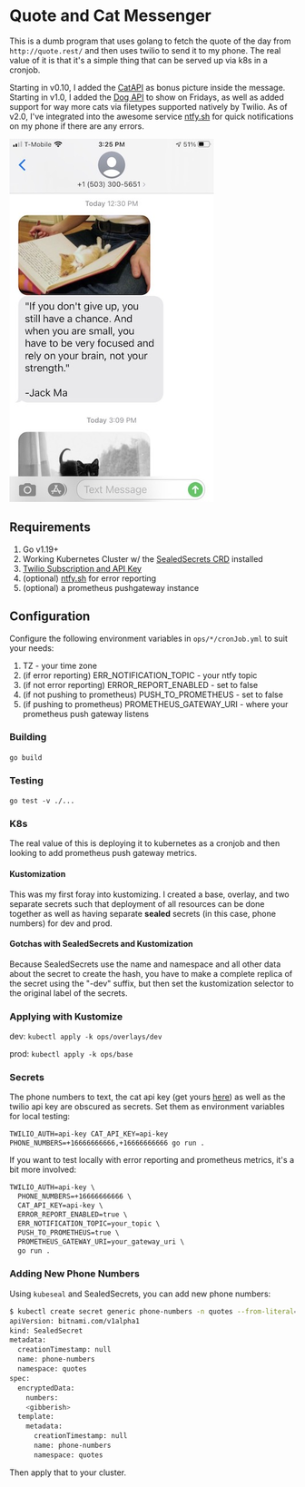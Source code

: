 # Quote and Cat Messenger

This is a dumb program that uses golang to fetch the quote of the day from `http://quote.rest/` and then uses twilio to send it to my phone.  The real value of it is that it's a simple thing that can be served up via k8s in a cronjob.

Starting in v0.10, I added the [CatAPI](https://thecatapi.com/) as bonus picture inside the message. Starting in v1.0, I added the [Dog API](https://dog.ceo/dog-api/) to show on Fridays, as well as added support for way more cats via filetypes supported natively by Twilio. As of v2.0, I've integrated into the awesome service [ntfy.sh](https://ntfy.sh/) for quick notifications on my phone if there are any errors.

<img src="./imgs/example_message.jpeg" width="360" height="640" alt="Example Message"/>

## Requirements

1. Go v1.19+
2. Working Kubernetes Cluster w/ the [SealedSecrets CRD](https://github.com/bitnami-labs/sealed-secrets) installed
3. [Twilio Subscription and API Key](https://www.twilio.com/docs/usage/api)
4. (optional) [ntfy.sh](https://ntfy.sh) for error reporting
5. (optional) a prometheus pushgateway instance

## Configuration

Configure the following environment variables in `ops/*/cronJob.yml` to suit your needs:

1. TZ - your time zone
2. (if error reporting) ERR_NOTIFICATION_TOPIC - your ntfy topic
3. (if not error reporting) ERROR_REPORT_ENABLED - set to false
4. (if not pushing to prometheus) PUSH_TO_PROMETHEUS - set to false
5. (if pushing to prometheus) PROMETHEUS_GATEWAY_URI - where your prometheus push gateway listens

### Building

`go build`

### Testing

`go test -v ./...`

### K8s

The real value of this is deploying it to kubernetes as a cronjob and then looking to add prometheus push gateway metrics.

#### Kustomization

This was my first foray into kustomizing.  I created a base, overlay, and two separate secrets such that deployment of all resources can be done together as well as having separate **sealed** secrets (in this case, phone numbers) for dev and prod.

#### Gotchas with SealedSecrets and Kustomization

Because SealedSecrets use the name and namespace and all other data about the secret to create the hash, you have to make a complete replica of the secret using the "-dev" suffix, but then set the kustomization selector to the original label of the secrets.

### Applying with Kustomize

dev:
`kubectl apply -k ops/overlays/dev`

prod:
`kubectl apply -k ops/base`

### Secrets

The phone numbers to text, the cat api key (get yours [here](https://thecatapi.com/signup)) as well as the twilio api key are obscured as secrets.  Set them as environment variables for local testing:

```shell
TWILIO_AUTH=api-key CAT_API_KEY=api-key PHONE_NUMBERS=+16666666666,+16666666666 go run .
```

If you want to test locally with error reporting and prometheus metrics, it's a bit more involved:

```shell
TWILIO_AUTH=api-key \
  PHONE_NUMBERS=+16666666666 \
  CAT_API_KEY=api-key \
  ERROR_REPORT_ENABLED=true \
  ERR_NOTIFICATION_TOPIC=your_topic \
  PUSH_TO_PROMETHEUS=true \
  PROMETHEUS_GATEWAY_URI=your_gateway_uri \
  go run .
```

### Adding New Phone Numbers

Using `kubeseal` and SealedSecrets, you can add new phone numbers:

```bash
$ kubectl create secret generic phone-numbers -n quotes --from-literal=numbers=+15555555555,+16666666666 --dry-run=client -o yaml | kubeseal --format=yaml -
apiVersion: bitnami.com/v1alpha1
kind: SealedSecret
metadata:
  creationTimestamp: null
  name: phone-numbers
  namespace: quotes
spec:
  encryptedData:
    numbers: 
    <gibberish>
  template:
    metadata:
      creationTimestamp: null
      name: phone-numbers
      namespace: quotes
```

Then apply that to your cluster.
